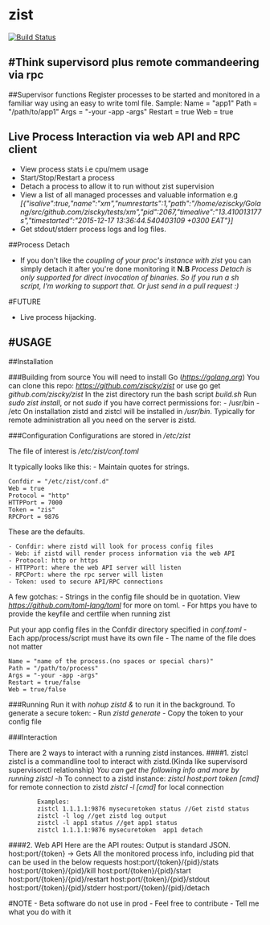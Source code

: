 # **zist**
[![Build Status](https://travis-ci.org/ziscky/zist.svg?branch=master)](https://travis-ci.org/ziscky/zist)

#Think supervisord plus remote commandeering via rpc
------------------------------------------------------------------------

##Supervisor functions
Register processes to be started and monitored in a familiar way using an easy to write toml file.
Sample:
Name = "app1"
Path = "/path/to/app1"
Args = "-your -app -args"
Restart = true
Web = true


## Live Process Interaction via web API and RPC client
 - View process stats i.e cpu/mem usage
 - Start/Stop/Restart a process
 - Detach a process to allow it to run without zist supervision
 - View a list of all managed processes and valuable information e.g
  *[{"isalive":true,"name":"xm","numrestarts":1,"path":"/home/eziscky/Golang/src/github.com/ziscky/tests/xm","pid":2067,"timealive":"13.410013177s","timestarted":"2015-12-17 13:36:44.540403109 +0300 EAT"}]*
 - Get stdout/stderr process logs and log files.

##Process Detach
 - If you don't like the *coupling of your proc's instance with zist* you
   can simply detach it after you're done monitoring it
**N.B** *Process Detach is only supported for direct invocation of binaries. So if you run a sh script, I'm working to support that. Or just send in a pull request :)*

#FUTURE
 - Live process hijacking.
 
 #USAGE
 ---------------------------------------------------------------------------------------------
 
##Installation

###Building from source
You will need to install Go (*https://golang.org*)
You can clone this repo: *https://github.com/ziscky/zist* or use go get *github.com/ziscky/zist*
In the zist directory run the bash script *build.sh*
Run *sudo zist install*, or not *sudo* if you have correct permissions for:
        - /usr/bin
        - /etc 
On installation zistd and zistcl will be installed in */usr/bin*. Typically for remote administration all you need on the server is zistd.

###Configuration
Configurations are stored in */etc/zist*

The file of interest is */etc/zist/conf.toml*

It typically looks like this:
    - Maintain quotes for strings.
           
    Confdir = "/etc/zist/conf.d"
    Web = true
    Protocol = "http"
    HTTPPort = 7000
    Token = "zis"
    RPCPort = 9876

These are the defaults.

    - Confdir: where zistd will look for process config files
    - Web: if zistd will render process information via the web API
    - Protocol: http or https
    - HTTPPort: where the web API server will listen
    - RPCPort: where the rpc server will listen
    - Token: used to secure API/RPC connections

A few gotchas:
    - Strings in the config file should be in quotation. View *https://github.com/toml-lang/toml* for more on toml.
    - For https you have to provide the keyfile and certfile when running zist
    
Put your app config files in the Confdir directory specified in *conf.toml*
    - Each app/process/script must have its own file
    - The name of the file does not matter
    
    Name = "name of the process.(no spaces or special chars)"
    Path = "/path/to/process"
    Args = "-your -app -args"
    Restart = true/false
    Web = true/false 
    

###Running
Run it with *nohup zistd &* to run it in the background.
To generate a secure token:
    - Run *zistd generate*
    - Copy the token to your config file

###Interaction

There are 2 ways to interact with a running zistd instances.
####1. zistcl
       zistcl is a commandline tool to interact with zistd.(Kinda like supervisord supervisorctl relationship)
       *You can get the following info and more by running zistcl -h*
       To connect to a zistd instance:
            *zistcl host:port token [cmd]* for remote connection to zistd
            *zistcl -l [cmd]* for local connection
            
            Examples:
            zistcl 1.1.1.1:9876 mysecuretoken status //Get zistd status
            zistcl -l log //get zistd log output
            zistcl -l app1 status //get app1 status
            zistcl 1.1.1.1:9876 mysecuretoken  app1 detach


####2. Web API
        Here are the API routes:
        Output is standard JSON.
                host:port/{token} -> Gets All the monitored process info, including pid that can be used in the below requests 
                host:port/{token}/{pid}/stats
                host:port/{token}/{pid}/kill 
                host:port/{token}/{pid}/start
                host:port/{token}/{pid}/restart
                host:port/{token}/{pid}/stdout
                host:port/{token}/{pid}/stderr
                host:port/{token}/{pid}/detach

#NOTE
    - Beta software do not use in prod
    - Feel free to contribute
    - Tell me what you do with it